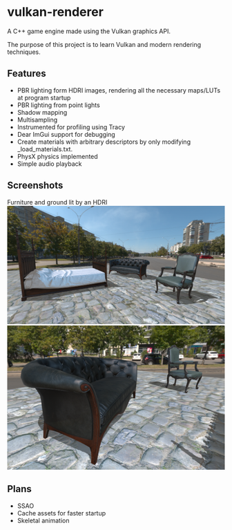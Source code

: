 # vulkan-renderer

A C++ game engine made using the Vulkan graphics API.

The purpose of this project is to learn Vulkan and modern rendering techniques.

## Features

 * PBR lighting form HDRI images, rendering all the necessary maps/LUTs at program startup
 * PBR lighting from point lights
 * Shadow mapping
 * Multisampling
 * Instrumented for profiling using Tracy
 * Dear ImGui support for debugging
 * Create materials with arbitrary descriptors by only modifying \_load_materials.txt.
 * PhysX physics implemented
 * Simple audio playback

## Screenshots

Furniture and ground lit by an HDRI
![](showcase/furniture_hdri_00.png?raw=true "fence_synchronization")
![](showcase/furniture_hdri_01.png?raw=true "fence_synchronization")

## Plans

 * SSAO
 * Cache assets for faster startup
 * Skeletal animation

